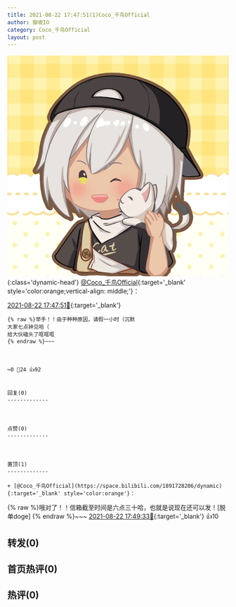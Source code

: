 ```yaml
---
title: 2021-08-22 17:47:51(1)Coco_千鸟Official
author: 御坂IO
category: Coco_千鸟Official
layout: post
---
```


![img](/images/85e485bc0dbd0cde4d15f24d7cffe9704618ad10.jpg){:class='dynamic-head'}
[@Coco_千鸟Official](https://space.bilibili.com/1891728206/dynamic){:target='_blank' style='color:orange;vertical-align: middle;'}：

[2021-08-22 17:47:51🔗](https://t.bilibili.com/561727051686627071){:target='_blank'}

~~~
{% raw %}举手！！由于种种原因，请假一小时（沉默
大家七点钟见哈（
给大伙磕头了哐哐哐
{% endraw %}~~~



↪️0 💬24 👍92


回复(0)
-------------



点赞(0)
-------------



置顶(1)
-------------

+ [@Coco_千鸟Official](https://space.bilibili.com/1891728206/dynamic){:target='_blank' style='color:orange'}：
~~~
{% raw %}哦对了！！信箱截至时间是六点三十哈，也就是说现在还可以发！[脱单doge]
{% endraw %}~~~
[2021-08-22 17:49:33🔗](https://t.bilibili.com/561727051686627071#reply5230331712){:target='_blank'} 👍10


转发(0)
-------------



首页热评(0)
-------------



热评(0)
-------------



